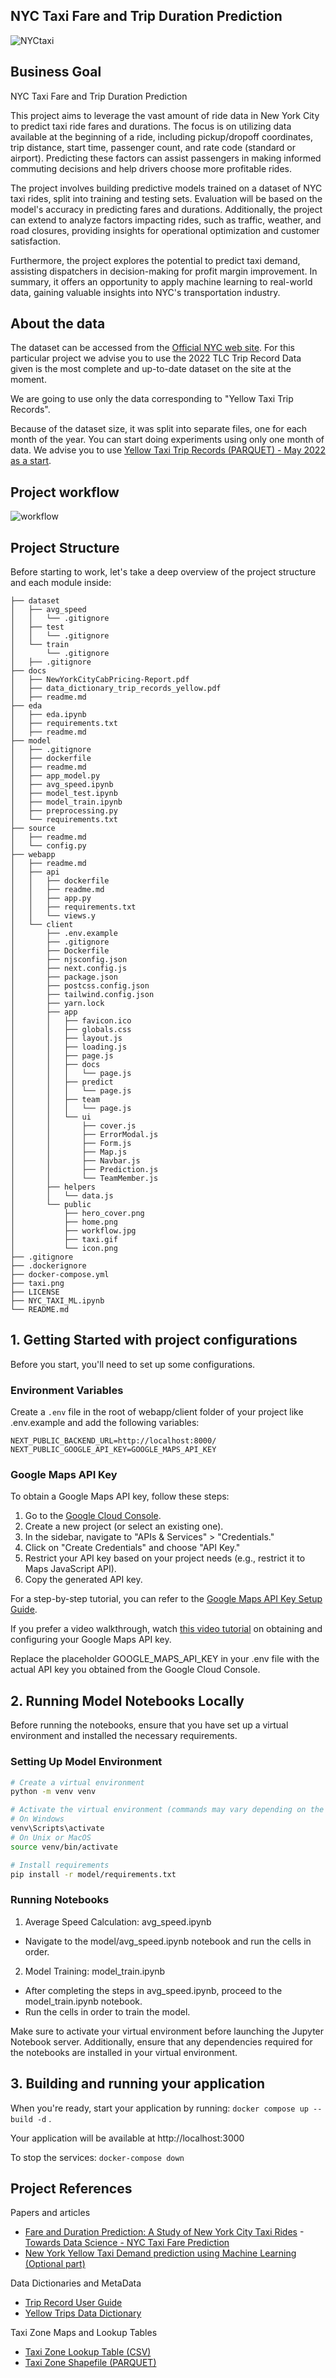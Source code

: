## NYC Taxi Fare and Trip Duration Prediction

![NYCtaxi](https://github.com/Dotto-Luis/Projects/assets/93018629/7a30c89d-aeeb-4cc1-8bea-f971d7d0f15e)

## Business Goal

NYC Taxi Fare and Trip Duration Prediction

This project aims to leverage the vast amount of ride data in New York City to predict taxi ride fares and durations. The focus is on utilizing data available at the beginning of a ride, including pickup/dropoff coordinates, trip distance, start time, passenger count, and rate code (standard or airport). Predicting these factors can assist passengers in making informed commuting decisions and help drivers choose more profitable rides.

The project involves building predictive models trained on a dataset of NYC taxi rides, split into training and testing sets. Evaluation will be based on the model's accuracy in predicting fares and durations. Additionally, the project can extend to analyze factors impacting rides, such as traffic, weather, and road closures, providing insights for operational optimization and customer satisfaction.

Furthermore, the project explores the potential to predict taxi demand, assisting dispatchers in decision-making for profit margin improvement. In summary, it offers an opportunity to apply machine learning to real-world data, gaining valuable insights into NYC's transportation industry.


## About the data

The dataset can be accessed from the [Official NYC web site](https://www.nyc.gov/site/tlc/about/tlc-trip-record-data.page). For this particular project we advise you to use the 2022 TLC Trip Record Data given is the most complete and up-to-date dataset on the site at the moment.

We are going to use only the data corresponding to "Yellow Taxi Trip Records".

Because of the dataset size, it was split into separate files, one for each month of the year. You can start doing experiments using only one month of data. We advise you to use [Yellow Taxi Trip Records (PARQUET) - May 2022 as a start](https://d37ci6vzurychx.cloudfront.net/trip-data/yellow_tripdata_2022-05.parquet).

## Project workflow

![workflow](https://github.com/xtianhb/nyc_taxi_ml/assets/93018629/df40a688-3c69-49e9-8d1b-18cee789161a)


## Project Structure

Before starting to work, let's take a deep overview of the project structure and each module inside:

```console
├── dataset
│   ├── avg_speed
│   │   └── .gitignore
│   ├── test
│   │   └── .gitignore
│   └── train
│       └── .gitignore
│   ├── .gitignore
├── docs
│   ├── NewYorkCityCabPricing-Report.pdf
│   ├── data_dictionary_trip_records_yellow.pdf
│   ├── readme.md
├── eda
│   ├── eda.ipynb
│   ├── requirements.txt
│   ├── readme.md
├── model
│   ├── .gitignore
│   ├── dockerfile
│   ├── readme.md
│   ├── app_model.py
│   ├── avg_speed.ipynb
│   ├── model_test.ipynb
│   ├── model_train.ipynb
│   ├── preprocessing.py
│   └── requirements.txt
├── source
│   ├── readme.md
│   └── config.py
├── webapp
│   ├── readme.md
│   ├── api
│   │   ├── dockerfile
│   │   ├── readme.md
│   │   ├── app.py
│   │   ├── requirements.txt
│   │   └── views.y
│   └── client
│       ├── .env.example
│       ├── .gitignore
│       ├── Dockerfile
│       ├── njsconfig.json
│       ├── next.config.js
│       ├── package.json
│       ├── postcss.config.json
│       ├── tailwind.config.json
│       ├── yarn.lock
│       ├── app
│       │   ├── favicon.ico
│       │   ├── globals.css
│       │   ├── layout.js
│       │   ├── loading.js
│       │   ├── page.js
│       │   ├── docs
│       │   │   └── page.js
│       │   ├── predict
│       │   │   └── page.js
│       │   ├── team
│       │   │   └── page.js
│       │   └── ui
│       │       ├── cover.js
│       │       ├── ErrorModal.js
│       │       ├── Form.js
│       │       ├── Map.js
│       │       ├── Navbar.js
│       │       ├── Prediction.js
│       │       └── TeamMember.js
│       ├── helpers
│       │   └── data.js
│       └── public
│           ├── hero_cover.png
│           ├── home.png
│           ├── workflow.jpg
│           ├── taxi.gif
│           └── icon.png
├── .gitignore
├── .dockerignore
├── docker-compose.yml
├── taxi.png
├── LICENSE
├── NYC_TAXI_ML.ipynb
└── README.md
```

## 1. Getting Started with project configurations

Before you start, you'll need to set up some configurations.

### Environment Variables

Create a `.env` file in the root of webapp/client folder of your project like .env.example and add the following variables:

```
NEXT_PUBLIC_BACKEND_URL=http://localhost:8000/
NEXT_PUBLIC_GOOGLE_API_KEY=GOOGLE_MAPS_API_KEY
```

### Google Maps API Key

To obtain a Google Maps API key, follow these steps:

1. Go to the [Google Cloud Console](https://console.cloud.google.com/).
2. Create a new project (or select an existing one).
3. In the sidebar, navigate to "APIs & Services" > "Credentials."
4. Click on "Create Credentials" and choose "API Key."
5. Restrict your API key based on your project needs (e.g., restrict it to Maps JavaScript API).
6. Copy the generated API key.

For a step-by-step tutorial, you can refer to the [Google Maps API Key Setup Guide](https://developers.google.com/maps/documentation/embed/get-api-key).

If you prefer a video walkthrough, watch [this video tutorial](https://www.youtube.com/watch?v=2_HZObVbe-g) on obtaining and configuring your Google Maps API key.

Replace the placeholder GOOGLE_MAPS_API_KEY in your .env file with the actual API key you obtained from the Google Cloud Console.

## 2. Running Model Notebooks Locally

Before running the notebooks, ensure that you have set up a virtual environment and installed the necessary requirements.

### Setting Up Model Environment

```bash
# Create a virtual environment
python -m venv venv

# Activate the virtual environment (commands may vary depending on the operating system)
# On Windows
venv\Scripts\activate
# On Unix or MacOS
source venv/bin/activate

# Install requirements
pip install -r model/requirements.txt
```

### Running Notebooks

1. Average Speed Calculation: avg_speed.ipynb

- Navigate to the model/avg_speed.ipynb notebook and run the cells in order.

2. Model Training: model_train.ipynb

- After completing the steps in avg_speed.ipynb, proceed to the model_train.ipynb notebook.
- Run the cells in order to train the model.

Make sure to activate your virtual environment before launching the Jupyter Notebook server. Additionally, ensure that any dependencies required for the notebooks are installed in your virtual environment.

## 3. Building and running your application

When you're ready, start your application by running:
`docker compose up --build -d` .

Your application will be available at http://localhost:3000

To stop the services:
`docker-compose down`


## Project References

Papers and articles
- [Fare and Duration Prediction: A Study of New York City Taxi Rides](https://cs229.stanford.edu/proj2016/report/AntoniadesFadaviFobaAmonJuniorNewYorkCityCabPricing-report.pdf)
-[Towards Data Science - NYC Taxi Fare Prediction](https://towardsdatascience.com/nyc-taxi-fare-prediction-605159aa9c24)
- [New York Yellow Taxi Demand prediction using Machine Learning (Optional part)](https://medium.com/analytics-vidhya/new-york-yellow-taxi-demand-prediction-using-machine-learning-fc697d20ff86)

Data Dictionaries and MetaData
- [Trip Record User Guide](https://www.nyc.gov/assets/tlc/downloads/pdf/trip_record_user_guide.pdf)
- [Yellow Trips Data Dictionary](https://www.nyc.gov/assets/tlc/downloads/pdf/data_dictionary_trip_records_yellow.pdf)

Taxi Zone Maps and Lookup Tables
- [Taxi Zone Lookup Table (CSV)](https://d37ci6vzurychx.cloudfront.net/misc/taxi+_zone_lookup.csv)
- [Taxi Zone Shapefile (PARQUET)](https://d37ci6vzurychx.cloudfront.net/misc/taxi_zones.zip)

